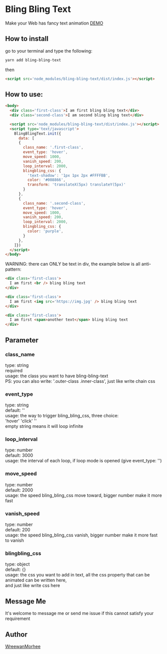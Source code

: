 # Bling Bling Text
Make your Web has fancy text animation
[DEMO](https://event.hearst.com.tw/uiuxstoredemo/smoothscrollmove/)


## How to install
go to your terminal and type the following:
```bash
yarn add bling-bling-text
```
then                 
```html
<script src='node_modules/bling-bling-text/dist/index.js'></script>
```

## How to use:

```html
<body>
  <div class='first-class'>I am first bling bling text</div>
  <div class='second-class'>I am second bling bling text</div>

  <script src='node_modules/bling-bling-text/dist/index.js'></script>
  <script type='text/javascript'>
    BlingBlingText.init({
      data: [
      {
        class_name: '.first-class',
        event_type: 'hover',
        move_speed: 1000,
        vanish_speed: 200,
        loop_interval: 2000,
        blingbling_css: {
          'text-shadow': '1px 1px 2px #FFFFBB',
          color: '#008866',
          transform: 'translateX(5px) translateY(5px)'
        }
      },
      {
        class_name: '.second-class',
        event_type: 'hover',
        move_speed: 1000,
        vanish_speed: 200,
        loop_interval: 2000,
        blingbling_css: {
          color: 'purple',
        }
      },
    ]})
  </script>
</body>
```      
WARNING: there can ONLY be text in div,
the example below is all anti-pattern:
```html
<div class='first-class'>
  I am first <br /> bling bling text
</div>

<div class='first-class'>
  I am first <img src='https://img.jpg' /> bling bling text
</div>

<div class='first-class'>
  I am first <span>another text</span> bling bling text
</div>
```        

## Parameter             
### class_name         
type: string    
required    
usage: the class you want to have bling-bling-text                
PS: you can also write: '.outer-class .inner-class',   just like write chain css

### event_type         
type: string    
default: ''    
usage: the way to trigger bling_bling_css, three choice:        
'hover' 'click' ''          
empty string means it will loop infinite

### loop_interval         
type: number    
default: 3000           
usage: the interval of each loop,
if loop mode is opened (give event_type: '')

### move_speed         
type: number    
default: 2000    
usage: the speed bling_bling_css move toward, bigger number make it more fast

### vanish_speed         
type: number    
default: 200    
usage: the speed bling_bling_css vanish, bigger number make it more fast to vanish

### blingbling_css         
type: object    
default: {}    
usage: the css you want to add in text,
all the css property that can be animated can be written here,                
and just like write css here


## Message Me
It's welcome to message me or send me issue if this cannot satisfy your requirement

## Author
[WreewanMorhee](https://github.com/WreewanMorhee)
